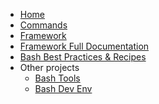 <!-- docs/_sidebar.md -->

- [Home](/)
- [Commands](Commands.md 'The greatest commands in the world')
- [Framework](Framework.md 'Bash Tools Framework')
- [Framework Full Documentation](FrameworkFullDoc.md 'Bash Tools Framework')
- [Bash Best Practices & Recipes](BestPractices.md)
- Other projects
  - [Bash Tools](https://fchastanet.github.io/bash-tools/)
  - [Bash Dev Env](https://fchastanet.github.io/bash-dev-env/)
